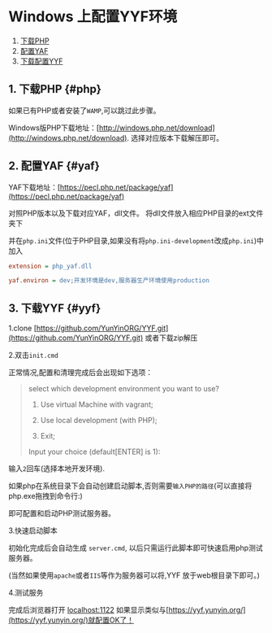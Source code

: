 Windows 上配置YYF环境
===================

1. [下载PHP](#php)
2. [配置YAF](#yaf)
3. [下载配置YYF](#yyf)

## 1. 下载PHP {#php}

如果已有PHP或者安装了`WAMP`,可以跳过此步骤。

Windows版PHP下载地址：[http://windows.php.net/download](http://windows.php.net/download). 选择对应版本下载解压即可。


## 2. 配置YAF {#yaf}

YAF下载地址：[https://pecl.php.net/package/yaf](https://pecl.php.net/package/yaf)

对照PHP版本以及下载对应YAF，dll文件。 将dll文件放入相应PHP目录的ext文件夹下

并在`php.ini`文件(位于PHP目录,如果没有将`php.ini-development`改成`php.ini`)中加入

```ini
extension = php_yaf.dll

yaf.environ = dev;开发环境是dev,服务器生产环境使用production
```

## 3. 下载YYF {#yyf}

1.clone [https://github.com/YunYinORG/YYF.git](https://github.com/YunYinORG/YYF.git) 或者下载zip解压

2.双击`init.cmd`

正常情况,配置和清理完成后会出现如下选项：


>select which development environment you want to use?
>
>  1) Use virtual Machine with vagrant;
>
>  2) Use local development (with PHP);
>
>  0) Exit;
>
>
>Input your choice (default[ENTER] is 1):


输入`2`回车(选择本地开发环境).

如果php在系统目录下会自动创建启动脚本,否则需要`输入PHP的路径`(可以直接将php.exe拖拽到命令行:)

即可配置和启动PHP测试服务器。

3.快速启动脚本

初始化完成后会自动生成 `server.cmd`, 以后只需运行此脚本即可快速启用php测试服务器。

(当然如果使用`apache`或者`IIS`等作为服务器可以将,YYF 放于web根目录下即可。)

4.测试服务

完成后浏览器打开 [localhost:1122](http://localhost:1122) 如果显示类似与[https://yyf.yunyin.org/](https://yyf.yunyin.org/)就配置OK了！
